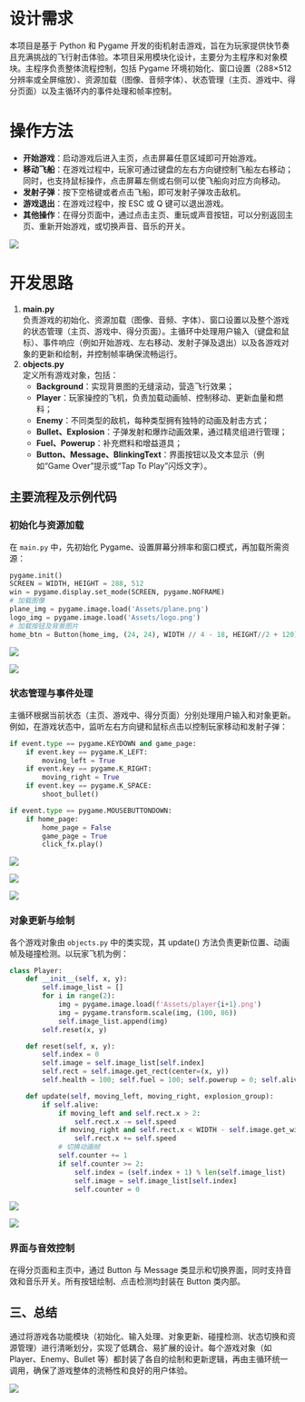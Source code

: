 # 设计需求
本项目是基于 Python 和 Pygame 开发的街机射击游戏，旨在为玩家提供快节奏且充满挑战的飞行射击体验。本项目采用模块化设计，主要分为主程序和对象模块。主程序负责整体流程控制，包括 Pygame 环境初始化、窗口设置（288×512 分辨率或全屏缩放）、资源加载（图像、音频字体）、状态管理（主页、游戏中、得分页面）以及主循环内的事件处理和帧率控制。



# 操作方法
+ **开始游戏**：启动游戏后进入主页，点击屏幕任意区域即可开始游戏。
+ **移动飞船**：在游戏过程中，玩家可通过键盘的左右方向键控制飞船左右移动；同时，也支持鼠标操作，点击屏幕左侧或右侧可以使飞船向对应方向移动。
+ **发射子弹**：按下空格键或者点击飞船，即可发射子弹攻击敌机。
+ **游戏退出**：在游戏过程中，按 ESC 或 Q 键可以退出游戏。
+ **其他操作**：在得分页面中，通过点击主页、重玩或声音按钮，可以分别返回主页、重新开始游戏，或切换声音、音乐的开关。



![](https://cdn.nlark.com/yuque/0/2025/png/26188759/1741871218066-f2c5dfde-d775-47fb-93fc-cd80e15aa219.png)



# 开发思路
1. **main.py**  
负责游戏的初始化、资源加载（图像、音频、字体）、窗口设置以及整个游戏的状态管理（主页、游戏中、得分页面）。主循环中处理用户输入（键盘和鼠标）、事件响应（例如开始游戏、左右移动、发射子弹及退出）以及各游戏对象的更新和绘制，并控制帧率确保流畅运行。
2. **objects.py**  
定义所有游戏对象，包括：
    - **Background**：实现背景图的无缝滚动，营造飞行效果；
    - **Player**：玩家操控的飞机，负责加载动画帧、控制移动、更新血量和燃料；
    - **Enemy**：不同类型的敌机，每种类型拥有独特的动画及射击方式；
    - **Bullet、Explosion**：子弹发射和爆炸动画效果，通过精灵组进行管理；
    - **Fuel、Powerup**：补充燃料和增益道具；
    - **Button、Message、BlinkingText**：界面按钮以及文本显示（例如“Game Over”提示或“Tap To Play”闪烁文字）。

## 主要流程及示例代码
### 初始化与资源加载
在 `main.py` 中，先初始化 Pygame、设置屏幕分辨率和窗口模式，再加载所需资源：

```python
pygame.init()
SCREEN = WIDTH, HEIGHT = 288, 512
win = pygame.display.set_mode(SCREEN, pygame.NOFRAME)
# 加载图像
plane_img = pygame.image.load('Assets/plane.png')
logo_img = pygame.image.load('Assets/logo.png')
# 加载按钮及背景图片
home_btn = Button(home_img, (24, 24), WIDTH // 4 - 18, HEIGHT//2 + 120)
```

![](https://cdn.nlark.com/yuque/0/2025/png/26188759/1741621300259-7021cd74-f10f-4737-9d90-7fcef6875316.png)

![](https://cdn.nlark.com/yuque/0/2025/png/26188759/1741871221447-68105b9c-89e2-4a38-b85a-3e2e369c7645.png)

### 状态管理与事件处理
主循环根据当前状态（主页、游戏中、得分页面）分别处理用户输入和对象更新。例如，在游戏状态中，监听左右方向键和鼠标点击以控制玩家移动和发射子弹：

```python
if event.type == pygame.KEYDOWN and game_page:
    if event.key == pygame.K_LEFT:
        moving_left = True
    if event.key == pygame.K_RIGHT:
        moving_right = True
    if event.key == pygame.K_SPACE:
        shoot_bullet()

if event.type == pygame.MOUSEBUTTONDOWN:
    if home_page:
        home_page = False
        game_page = True
        click_fx.play()
```

![](https://cdn.nlark.com/yuque/0/2025/png/26188759/1741621844872-98556655-64aa-44a0-9baa-047860efa7df.png)

![](https://cdn.nlark.com/yuque/0/2025/png/26188759/1741871226593-c79e695e-434a-4520-a54c-2bc160803217.png)



![](https://cdn.nlark.com/yuque/0/2025/png/26188759/1741621824793-850d9f6a-5a38-449f-9d8a-ec9315d053af.png)

### 对象更新与绘制
各个游戏对象由 `objects.py` 中的类实现，其 update() 方法负责更新位置、动画帧及碰撞检测。以玩家飞机为例：

```python
class Player:
    def __init__(self, x, y):
        self.image_list = []
        for i in range(2):
            img = pygame.image.load(f'Assets/player{i+1}.png')
            img = pygame.transform.scale(img, (100, 86))
            self.image_list.append(img)
        self.reset(x, y)

    def reset(self, x, y):
        self.index = 0
        self.image = self.image_list[self.index]
        self.rect = self.image.get_rect(center=(x, y))
        self.health = 100; self.fuel = 100; self.powerup = 0; self.alive = True

    def update(self, moving_left, moving_right, explosion_group):
        if self.alive:
            if moving_left and self.rect.x > 2:
                self.rect.x -= self.speed
            if moving_right and self.rect.x < WIDTH - self.image.get_width():
                self.rect.x += self.speed
            # 切换动画帧
            self.counter += 1
            if self.counter >= 2:
                self.index = (self.index + 1) % len(self.image_list)
                self.image = self.image_list[self.index]
                self.counter = 0
```

![](https://cdn.nlark.com/yuque/0/2025/png/26188759/1741871232732-1ae06bd7-97a0-4a70-b43e-c14af20bcfa7.png)

![](https://cdn.nlark.com/yuque/0/2025/png/26188759/1741621291739-6807e994-80f8-4453-81fd-fe83384bbdeb.png)

### 界面与音效控制
在得分页面和主页中，通过 Button 与 Message 类显示和切换界面，同时支持音效和音乐开关。所有按钮绘制、点击检测均封装在 Button 类内部。

## 三、总结
通过将游戏各功能模块（初始化、输入处理、对象更新、碰撞检测、状态切换和资源管理）进行清晰划分，实现了低耦合、易扩展的设计。每个游戏对象（如 Player、Enemy、Bullet 等）都封装了各自的绘制和更新逻辑，再由主循环统一调用，确保了游戏整体的流畅性和良好的用户体验。





![](https://cdn.nlark.com/yuque/0/2025/png/26188759/1741871234680-95d2daa0-2b72-461e-8865-010c06c2c213.png)













